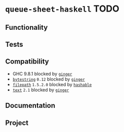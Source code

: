 # `queue-sheet-haskell` TODO

## Functionality

## Tests

## Compatibility

* GHC 9.8.1 blocked by
  [`ginger`](https://hackage.haskell.org/package/ginger)
* [`bytestring`](https://hackage.haskell.org/package/bytestring)
  `0.12` blocked by
  [`ginger`](https://hackage.haskell.org/package/ginger)
* [`filepath`](https://hackage.haskell.org/package/filepath)
  `1.5.2.0` blocked by
  [`hashable`](https://hackage.haskell.org/package/hashable)
* [`text`](https://hackage.haskell.org/package/text)
  `2.1` blocked by
  [`ginger`](https://hackage.haskell.org/package/ginger)

## Documentation

## Project
